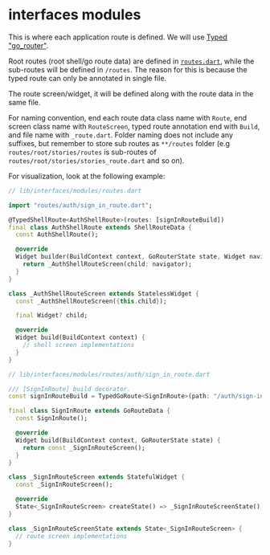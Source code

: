 # interfaces modules

[typed-go-router]: https://pub.dev/documentation/go_router/latest/topics/Type-safe%20routes-topic.html

This is where each application route is defined. We will use
[Typed "go_router"][typed-go-router].

[root-routes]: /lib/interfaces/modules/routes.dart

Root routes (root shell/go route data) are defined in
[`routes.dart`][root-routes], while the sub-routes will be defined in
`/routes`. The reason for this is because the typed route can only be annotated
in single file.

The route screen/widget, it will be defined along with the route data in the same file.

For naming convention, end each route data class name with `Route`, end screen
class name with `RouteScreen`, typed route annotation end with `Build`, and
file name with `_route.dart`. Folder naming does not include any suffixes, but
remember to store sub routes as `**/routes` folder (e.g
`routes/root/stories/routes` is sub-routes of
`routes/root/stories/stories_route.dart` and so on).

For visualization, look at the following example:

```dart
// lib/interfaces/modules/routes.dart

import "routes/auth/sign_in_route.dart";

@TypedShellRoute<AuthShellRoute>(routes: [signInRouteBuild])
final class AuthShellRoute extends ShellRouteData {
  const AuthShellRoute();

  @override
  Widget builder(BuildContext context, GoRouterState state, Widget navigator) {
    return _AuthShellRouteScreen(child: navigator);
  }
}

class _AuthShellRouteScreen extends StatelessWidget {
  const _AuthShellRouteScreen({this.child});

  final Widget? child;

  @override
  Widget build(BuildContext context) {
    // shell screen implementations
  }
}

// lib/interfaces/modules/routes/auth/sign_in_route.dart

/// [SignInRoute] build decorator.
const signInRouteBuild = TypedGoRoute<SignInRoute>(path: "/auth/sign-in");

final class SignInRoute extends GoRouteData {
  const SignInRoute();

  @override
  Widget build(BuildContext context, GoRouterState state) {
    return const _SignInRouteScreen();
  }
}

class _SignInRouteScreen extends StatefulWidget {
  const _SignInRouteScreen();

  @override
  State<_SignInRouteScreen> createState() => _SignInRouteScreenState();
}

class _SignInRouteScreenState extends State<_SignInRouteScreen> {
  // route screen implementations
}
```
